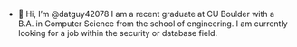 - 👋 Hi, I’m @datguy42078
I am a recent graduate at CU Boulder with a B.A. in Computer Science from the school of engineering. I am currently looking for a job within the security or database
field.
